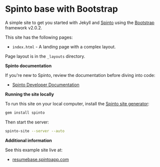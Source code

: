 Spinto base with Bootstrap
==========================

A simple site to get you started with Jekyll and [Spinto](http://www.spintoapp.com)
using the [Bootstrap](http://twitter.github.com/bootstrap/) framework v2.0.2.

This site has the following pages:

* `index.html` - A landing page with a complex layout.

Page layout is in the `_layouts` directory.

**Spinto documentation**

If you're new to Spinto, review the documentation before diving into code:

* [Spinto Developer Documentation](http://www.spintoapp.com/documentation)


**Running the site locally**

To run this site on your local computer, install the
[Spinto site generator](http://github.com/mixonic/spinto):

``` bash
gem install spinto
```

Then start the server:

``` bash
spinto-site --server --auto
```


**Additional information**

See this example site live at:

* [resumebase.spintoapp.com](http://resumebase.spintoapp.com)
